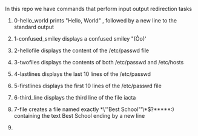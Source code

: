 In this repo we have commands that perform input output redirection tasks

1. 0-hello_world prints "Hello, World" , followed by a new line to the standard output

2. 1-confused_smiley displays a confused smiley "(Ôo)'

3. 2-hellofile displays the content of the /etc/passwd file

4. 3-twofiles displays the contents of both /etc/passwd and /etc/hosts

5. 4-lastlines displays the last 10 lines of the /etc/passwd

6. 5-firstlines displays the first 10 lines of the /etc/passwd file

7. 6-third_line displays the third line of the file iacta

8. 7-file creates a file named exactly \*\\'"Best School"\'\\*$\?\*\*\*\*\*:) containing the text Best School ending by a new line

9. 